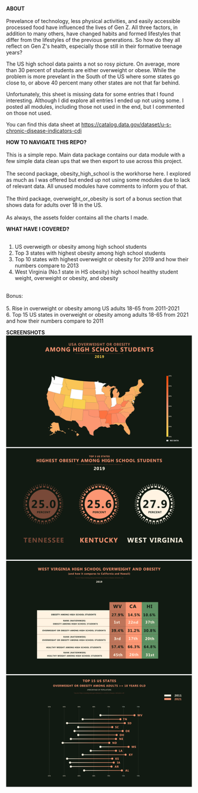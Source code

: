 
<strong>ABOUT</strong><br>
<br>
Prevelance of technology, less physical activities, and easily accessible processed food have influenced the lives of Gen Z. All three factors, in addition to many others, have changed habits and formed lifestyles that differ from the lifestyles of the previous generations. So how do they all reflect on Gen Z's health, especially those still in their formative teenage years?

The US high school data paints a not so rosy picture. On average, more than 30 percent of students are either overweight or obese. While the problem is more prevelant in the South of the US where some states go close to, or above 40 percent many other states are not that far behind.

Unfortunately, this sheet is missing data for some entries that I found interesting. Although I did explore all entries I ended up not using some. I posted all modules, including those not used in the end, but I commented on those not used.

You can find this data sheet at https://catalog.data.gov/dataset/u-s-chronic-disease-indicators-cdi

<strong>HOW TO NAVIGATE THIS REPO?</strong><br>
<br>
This is a simple repo. Main data package contains our data module with a few simple data clean ups that we then export to use across this project.<br>
<br>
The second package, obesity_high_school is the workhorse here. I explored as much as I was offered but ended up not using some modules due to lack of relevant data. All unused modules have comments to inform you of that.<br>
<br>
The third package, overweight_or_obesity is sort of a bonus section that shows data for adults over 18 in the US. <br>
<br>
As always, the assets folder contains all the charts I made.

<strong>WHAT HAVE I COVERED?</strong><br>
<br>
1. US overweigth or obesity among high school students
2. Top 3 states with highest obesity among high school students
3. Top 10 states with highest overweight or obesity for 2019 and how their numbers compare to 2013
4. West Virginia (No.1 state in HS obesity) high school healthy student weight, overweight or obesity, and obesity
<br>
Bonus:<br>
<br>
5. Rise in overweight or obesity among US adults 18-65 from 2011-2021<br>
6. Top 15 US states in overweight or obesity among adults 18-65 from 2021 and how their numbers compare to 2011 
<br>

<strong>SCREENSHOTS</strong>
<img src="./assets/nationwide_map_high_schhol_overweight_obesity_2019.png" />
<img src="./assets/top_3_states_obesity_hs_students_2019.png" />
<img src="./assets/west_virginia_obesity_vs_ca_and_hi_2019.png" />
<img src="./assets/top_15_US_states_overweight_obesity_2021.png" />

